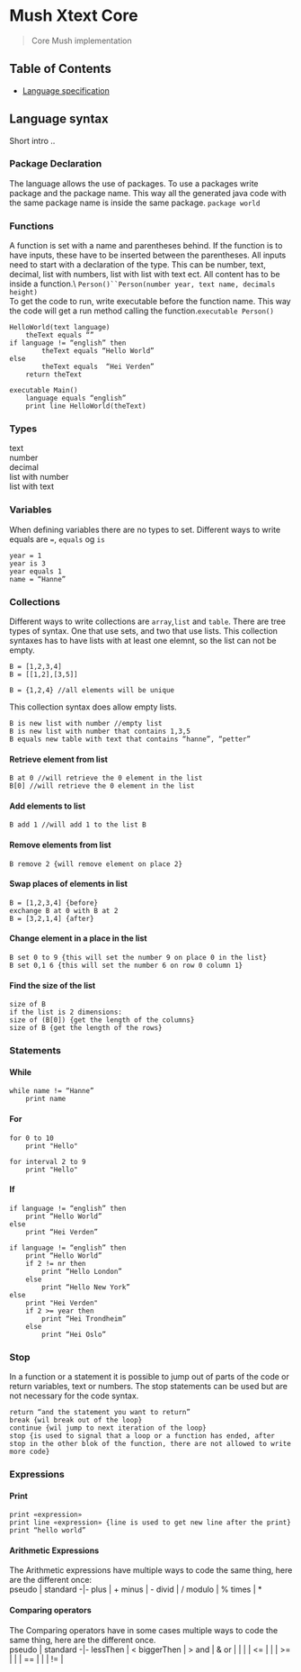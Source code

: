 # Mush Xtext Core

> Core Mush implementation

## Table of Contents
- [Language specification](#language-specification)

## Language syntax
Short intro ..  

### Package Declaration
The language allows the use of packages. To use a packages write package and the package name. This way all the generated java code with the same package name is inside the same package. 
```package world```

### Functions
A function is set with a name and parentheses behind. If the function is to have inputs, these have to be inserted between the parentheses. All inputs need to start with a declaration of the type. This can be number, text, decimal, list with numbers, list with list with text ect. All content has to be inside a function.\ 
`Person()``Person(number year, text name, decimals height)`\
To get the code to run, write executable before the function name. This way the code will get a run method calling the function.`executable Person()`

```
HelloWorld(text language)
	theText equals “”
if language != “english” then
		theText equals “Hello World”
else
		theText equals  “Hei Verden”
	return theText

executable Main()
	language equals “english”
	print line HelloWorld(theText)

```
### Types
text \
number \
decimal \
list with number \
list with text


### Variables 
When defining variables there are no types to set. Different ways to write equals are `=`, `equals` og `is`
```
year = 1
year is 3
year equals 1
name = “Hanne”
```
### Collections
Different ways to write collections are `array`,`list` and `table`. There are tree types of syntax. One that use sets, and two that use lists. 
This collection syntaxes has to have lists with at least one elemnt, so the list can not be empty.
```
B = [1,2,3,4]
B = [[1,2],[3,5]]

B = {1,2,4} //all elements will be unique
```
This collection syntax does allow empty lists.
```
B is new list with number //empty list
B is new list with number that contains 1,3,5
B equals new table with text that contains “hanne”, “petter”
```
#### Retrieve element from list
```
B at 0 //will retrieve the 0 element in the list
B[0] //will retrieve the 0 element in the list
```

#### Add elements to list
```
B add 1 //will add 1 to the list B
```
#### Remove elements from list
```
B remove 2 {will remove element on place 2}
```
#### Swap places of elements in list
```
B = [1,2,3,4] {before}
exchange B at 0 with B at 2
B = [3,2,1,4] {after}
```

#### Change element in a place in the list
```
B set 0 to 9 {this will set the number 9 on place 0 in the list}
B set 0,1 6 {this will set the number 6 on row 0 column 1} 
```
#### Find the size of the list
```
size of B
if the list is 2 dimensions:
size of (B[0]) {get the length of the columns}
size of B {get the length of the rows}
```

### Statements

#### While
```
while name != “Hanne”
	print name
```
#### For
```
for 0 to 10
	print "Hello"
```

```
for interval 2 to 9 
	print "Hello"
```
#### If
```
if language != “english” then
	print “Hello World”
else
	print “Hei Verden”
```

```
if language != “english” then
	print “Hello World”
	if 2 != nr then
		print “Hello London”
	else
		print “Hello New York”
else 
	print "Hei Verden"
	if 2 >= year then
		print “Hei Trondheim”
	else
		print “Hei Oslo”

```

### Stop
In a function or a statement it is possible to jump out of parts of the code or return variables, text or numbers. The stop statements can be used but are not necessary for the code syntax.

```
return “and the statement you want to return” 
break {wil break out of the loop}
continue {wil jump to next iteration of the loop}
stop {is used to signal that a loop or a function has ended, after stop in the other blok of the function, there are not allowed to write more code}
```
### Expressions
#### Print
```
print «expression»
print line «expression» {line is used to get new line after the print}
print “hello world”
```
#### Arithmetic Expressions
The Arithmetic expressions have multiple ways to code the same thing, here are the different once:\
 pseudo | standard 
 -|-
 plus | + 
 minus | - 
 divid | / 
 modulo | % 
 times | * 
#### Comparing operators
The Comparing  operators have in some cases multiple ways to code the same thing, here are the different once.\
 pseudo | standard 
 -|-
lessThen | <
biggerThen | >
and | &
or | \|
| | <= | 
| | >= | 
| | == |
| | != |





